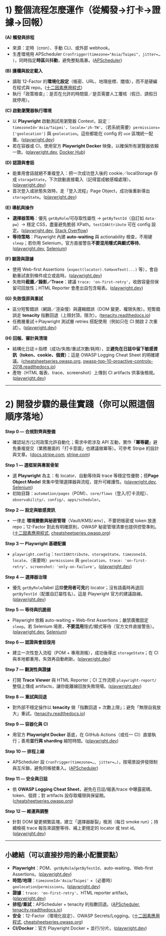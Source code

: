 # 1) 整個流程怎麼運作（從觸發→打卡→證據→回報）

**(A) 觸發與排程**

* 來源：定時（cron）、手動 CLI、或外部 webhook。
* 生產環境用 APScheduler `CronTrigger(timezone="Asia/Taipei", jitter=… )`，同時指定**時區**與**抖動**，避免整點風暴。([APScheduler][1])

**(B) 護欄與設定載入**

* 讀取 12-Factor 的**環境化設定**（帳密、URL、地理座標、閾值），而不是硬編在程式與 repo。([十二因素應用程式][2])
* 執行「政策檢查」：是否在允許的時間窗／是否需要人工覆核（假日、請假日就停用）。

**(C) 啟動瀏覽器執行環境**

* 以 **Playwright** 啟動測試用瀏覽器 Context，設定：`timezoneId='Asia/Taipei'`、`locale='zh-TW'`、（若系統需要）`permissions=['geolocation']` 與 `geolocation`。這些都能在 config 的 `use` 區塊統一配置。([playwright.dev][3])
* 若在容器或 CI，使用官方 **Playwright Docker** 映像，以確保所有瀏覽器依賴一致。([playwright.dev][4], [Docker Hub][5])

**(D) 認證與會話**

* 能重用會話就絕不重複登入：把一次成功登入後的 cookie／localStorage 存成 `storageState`，下次啟動直接載入（記得當成敏感檔處理）。([playwright.dev][6])
* 首次登入或狀態失效時，走「登入流程」Page Object，成功後重新導出 `storageState`。([playwright.dev][7])

**(E) 導航與操作**

* **選擇器策略**：優先 `getByRole`/可存取性屬性 → `getByTestId`（自訂如 `data-pw`）→ 穩定 CSS，盡量避免脆弱 XPath。`testIdAttribute` 可在 config 設定。([playwright.dev][8], [Stack Overflow][9])
* **等待策略**：Playwright 內建 **auto-waiting** 與 actionability 檢查，不用硬 `sleep`；若你用 Selenium，官方直接警告**不要混用隱式與顯式等待**。([playwright.dev][10], [Selenium][11])

**(F) 驗證與證據**

* 使用 Web-first Assertions（`expect(locator).toHaveText(...)` 等），會自動重試直到條件成立或逾時。([playwright.dev][12])
* 失敗時**截圖／錄影／Trace**：建議 `trace: 'on-first-retry'`，收斂容量但保留可回放性；HTML Reporter 會產出自包含報表。([playwright.dev][13])

**(G) 失敗復原與重試**

* 區分短暫錯誤（網路／渲染慢）與邏輯錯誤（DOM 變更、權限失敗）。短暫錯誤走 **tenacity** 指數回退（上限封頂，限次）。([tenacity.readthedocs.io][14])
* 任務層重試＋Playwright 測試層 retries 搭配使用（例如只在 CI 開啟 2 次重試）。([playwright.dev][8])

**(H) 回報、審計與清理**

* 結構化日誌＋指標（成功/失敗/重試次數/耗時），並**避免在日誌中留下敏感資訊（token、cookie、個資）**；這是 OWASP Logging Cheat Sheet 的明確建議。([cheatsheetseries.owasp.org][15], [owasp-top-10-proactive-controls-2018.readthedocs.io][16])
* 產物（HTML 報表、trace、screenshot）上傳到 CI artifacts 供事後檢視。([playwright.dev][17])

---

# 2) 開發步驟的最佳實踐（你可以照這個順序落地）

**Step 0 — 合規對齊與整備**

* 確認站方/公司政策允許自動化；需求中若涉及 API 互動，實作「**冪等鍵**」避免重複提交（業務層面的「打卡意圖」也建議做冪等）。可參考 Stripe 的設計與文章。([docs.stripe.com][18], [stripe.com][19])

**Step 1 — 選框架與專案骨架**

* 選 **Playwright** 為主：有 locator、自動等待與 trace 等穩定性優勢；搭**Page Object Model** 來集中管理選擇器與流程，提升可維護性。([playwright.dev][20], [Selenium][21])
* 初始目錄：`automation/pages`（POM）、`core/flows`（登入/打卡流程）、`observability/`、`config/`、`apps/scheduler`。

**Step 2 — 設定與敏感資訊**

* 一律走 **環境變數與秘密管理**（Vault/KMS/.env），不要把帳密或 token 放進 repo；12-Factor 對此有明確原則，OWASP 秘密管理清單也提供控管準則。([十二因素應用程式][2], [cheatsheetseries.owasp.org][22])

**Step 3 — Playwright 基礎配置**

* `playwright.config`：`testIdAttribute`、`storageState`、`timezoneId`、`locale`、（需要時）`permissions` 與 `geolocation`、`trace: 'on-first-retry'`、`screenshot: 'only-on-failure'`。([playwright.dev][3])

**Step 4 — 選擇器治理**

* 優先 `getByRole`/label 這類**使用者可見**的 locator；沒有語義時再退回 `getByTestId`（配置自訂屬性名）。這是 Playwright 官方的建議路線。([playwright.dev][8])

**Step 5 — 等待與抗脆弱**

* Playwright 依賴 auto-waiting + Web-first Assertions；嚴禁廣撒固定 `sleep`。若 Selenium 場景，**不要混用**隱式/顯式等待（官方文件直接警告）。([playwright.dev][10], [Selenium][11])

**Step 6 — 認證與會話復用**

* 建立一次性登入流程（POM + 專用測帳），成功後導出 `storageState`；在 CI 與本地都重用，失效再自動刷新。([playwright.dev][6])

**Step 7 — 觀測性與證據**

* 打開 **Trace Viewer** 與 HTML Reporter；CI 工作流把 `playwright-report/` 整個上傳成 artifacts，讓你能離線回放失敗現場。([playwright.dev][13])

**Step 8 — 重試與回退**

* 對外部不穩定操作以 **tenacity** 做「指數回退 + 次數上限」；避免「無限自我放大」重試。([tenacity.readthedocs.io][23])

**Step 9 — 容器化與 CI**

* 用官方 **Playwright Docker** 基底，在 GitHub Actions（或任一 CI）直接執行；善用**並行與 sharding** 縮短時間。([playwright.dev][4])

**Step 10 — 排程上線**

* APScheduler 設 `CronTrigger(timezone=…, jitter=…)`，按場景設併發限制與互斥鎖，避免同帳號重入。([APScheduler][1])

**Step 11 — 安全與日誌**

* 依 **OWASP Logging Cheat Sheet**，避免在日誌/報表/trace 中曝露密碼、token、個資；對 artifacts 設存取權限與保留期。([cheatsheetseries.owasp.org][15])

**Step 12 — 維運與調整**

* 針對 DOM 變更頻繁區塊，建立「選擇器斷裂」檢測（每日 smoke run）；持續檢視 trace 報告來調整等待、補上更穩定的 locator 或 test id。([playwright.dev][13])

---

## 小總結（可以直接抄用的最小配置要點）

* **Playwright**：POM、`getByRole`/`getByTestId`、auto-waiting、Web-first Assertions。([playwright.dev][7])
* **時間/地理**：`timezoneId='Asia/Taipei'` +（必要時）`geolocation`/`permissions`。([playwright.dev][24])
* **證據**：`trace: 'on-first-retry'`、HTML reporter artifact。([playwright.dev][13])
* **排程/重試**：APScheduler + tenacity 的指數回退。([APScheduler][1], [tenacity.readthedocs.io][23])
* **安全**：12-Factor（環境化設定）、OWASP Secrets/Logging。([十二因素應用程式][2], [cheatsheetseries.owasp.org][22])
* **CI/Docker**：官方 Playwright Docker + 並行/分片。([playwright.dev][4])

[1]: https://apscheduler.readthedocs.io/en/3.x/modules/triggers/cron.html?utm_source=chatgpt.com "apscheduler.triggers.cron - Read the Docs"
[2]: https://12factor.net/config?utm_source=chatgpt.com "Store config in the environment"
[3]: https://playwright.dev/docs/test-use-options?utm_source=chatgpt.com "Test use options"
[4]: https://playwright.dev/docs/docker?utm_source=chatgpt.com "Docker"
[5]: https://hub.docker.com/r/microsoft/playwright?utm_source=chatgpt.com "microsoft/playwright - Docker Image"
[6]: https://playwright.dev/docs/auth?utm_source=chatgpt.com "Authentication"
[7]: https://playwright.dev/docs/pom?utm_source=chatgpt.com "Page object models"
[8]: https://playwright.dev/docs/best-practices?utm_source=chatgpt.com "Best Practices"
[9]: https://stackoverflow.com/questions/75151754/how-can-i-select-an-element-by-id?utm_source=chatgpt.com "How can I select an element by Id? - playwright"
[10]: https://playwright.dev/docs/actionability?utm_source=chatgpt.com "Auto-waiting"
[11]: https://www.selenium.dev/documentation/webdriver/waits/?utm_source=chatgpt.com "Waiting Strategies"
[12]: https://playwright.dev/docs/test-assertions?utm_source=chatgpt.com "Assertions"
[13]: https://playwright.dev/docs/trace-viewer-intro?utm_source=chatgpt.com "Trace viewer"
[14]: https://tenacity.readthedocs.io/?utm_source=chatgpt.com "Tenacity — Tenacity documentation"
[15]: https://cheatsheetseries.owasp.org/cheatsheets/Logging_Cheat_Sheet.html?utm_source=chatgpt.com "Logging - OWASP Cheat Sheet Series"
[16]: https://owasp-top-10-proactive-controls-2018.readthedocs.io/en/latest/c9-implement-security-logging-monitoring.html?utm_source=chatgpt.com "C9: Implement Security Logging and Monitoring"
[17]: https://playwright.dev/docs/ci-intro?utm_source=chatgpt.com "Setting up CI"
[18]: https://docs.stripe.com/api/idempotent_requests?utm_source=chatgpt.com "Idempotent requests | Stripe API Reference"
[19]: https://stripe.com/blog/idempotency?utm_source=chatgpt.com "Designing robust and predictable APIs with idempotency"
[20]: https://playwright.dev/docs/api/class-locator?utm_source=chatgpt.com "Locator"
[21]: https://www.selenium.dev/documentation/test_practices/encouraged/page_object_models/?utm_source=chatgpt.com "Page object models"
[22]: https://cheatsheetseries.owasp.org/cheatsheets/Secrets_Management_Cheat_Sheet.html?utm_source=chatgpt.com "Secrets Management - OWASP Cheat Sheet Series"
[23]: https://tenacity.readthedocs.io/en/latest/api.html?utm_source=chatgpt.com "API Reference - Tenacity documentation"
[24]: https://playwright.dev/docs/emulation?utm_source=chatgpt.com "Emulation"
